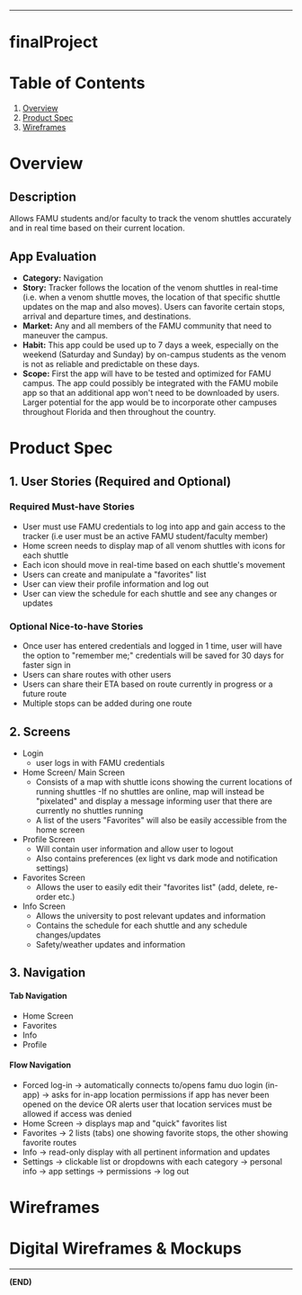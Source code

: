 ***
# finalProject

# Table of Contents

1. [Overview](https://github.com/Jazz30360/finalProject/edit/main/README.md#overview)
2. [Product Spec](https://github.com/Jazz30360/finalProject/edit/main/README.md#product-spec)
3. [Wireframes](https://github.com/Jazz30360/finalProject/edit/main/README.md#3-navigation)

# Overview


## Description

Allows FAMU students and/or faculty to track the venom shuttles accurately and in real time based
on their current location.

## App Evaluation

- **Category:** Navigation
- **Story:** Tracker follows the location of the venom shuttles in real-time (i.e. when a venom 
shuttle moves, the location of that specific shuttle updates on the map and also moves). Users
can favorite certain stops, arrival and departure times, and destinations.
- **Market:** Any and all members of the FAMU community that need to maneuver the campus.
- **Habit:** This app could be used up to 7 days a week, especially on the weekend (Saturday and
Sunday) by on-campus students as the venom is not as reliable and predictable on these days.
- **Scope:** First the app will have to be tested and optimized for FAMU campus. The app could 
possibly be integrated with the FAMU mobile app so that an additional app won't need to be
downloaded by users. Larger potential for the app would be to incorporate other campuses throughout
Florida and then throughout the country.

# Product Spec


## 1. User Stories (Required and Optional)

### **Required Must-have Stories**

- User must use FAMU credentials to log into app and gain access to the tracker (i.e user must be
an active FAMU student/faculty member)
- Home screen needs to display map of all venom shuttles with icons for each shuttle
- Each icon should move in real-time based on each shuttle's movement
- Users can create and manipulate a "favorites" list
- User can view their profile information and log out
- User can view the schedule for each shuttle and see any changes or updates

### **Optional Nice-to-have Stories**

- Once user has entered credentials and logged in 1 time, user will have the option to "remember
me;" credentials will be saved for 30 days for faster sign in
- Users can share routes with other users
- Users can share their ETA based on route currently in progress or a future route
- Multiple stops can be added during one route 

## 2. Screens

- Login
  - user logs in with FAMU credentials
- Home Screen/ Main Screen
  - Consists of a map with shuttle icons showing the current locations of running shuttles
  -If no shuttles are online, map will instead be "pixelated" and display a message informing user
that there are currently no shuttles running
  - A list of the users "Favorites" will also be easily accessible from the home screen
- Profile Screen
    - Will contain user information and allow user to logout
    - Also contains preferences (ex light vs dark mode and notification settings)
- Favorites Screen
    - Allows the user to easily edit their "favorites list" (add, delete, re-order etc.)
- Info Screen
    - Allows the university to post relevant updates and information
    - Contains the schedule for each shuttle and any schedule changes/updates
    - Safety/weather updates and information

## 3. Navigation

#### **Tab Navigation**

- Home Screen
- Favorites
- Info
- Profile

#### **Flow Navigation**

- Forced log-in -> automatically connects to/opens famu duo login (in-app) -> asks for 
in-app location permissions if app has never been opened on the device OR alerts user that
location services must be allowed if access was denied
- Home Screen -> displays map and "quick" favorites list
- Favorites -> 2 lists (tabs) one showing favorite stops, the other showing favorite routes
- Info -> read-only display with all pertinent information and updates
- Settings -> clickable list or dropdowns with each category -> personal info -> app settings
-> permissions -> log out


# Wireframes


# Digital Wireframes & Mockups


***

**(END)**


